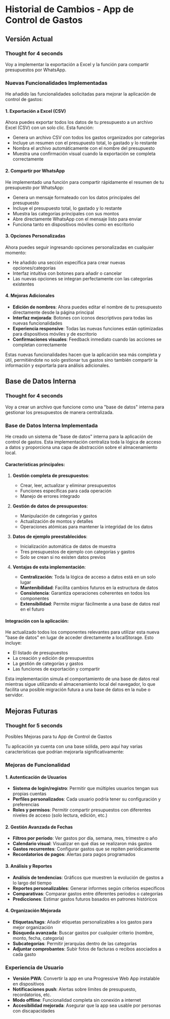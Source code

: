 # Historial de Cambios - App de Control de Gastos

## Versión Actual

### Thought for 4 seconds
Voy a implementar la exportación a Excel y la función para compartir presupuestos por WhatsApp.

### Nuevas Funcionalidades Implementadas
He añadido las funcionalidades solicitadas para mejorar la aplicación de control de gastos:

#### 1. Exportación a Excel (CSV)
Ahora puedes exportar todos los datos de tu presupuesto a un archivo Excel (CSV) con un solo clic. Esta función:

- Genera un archivo CSV con todos los gastos organizados por categorías
- Incluye un resumen con el presupuesto total, lo gastado y lo restante
- Nombra el archivo automáticamente con el nombre del presupuesto
- Muestra una confirmación visual cuando la exportación se completa correctamente

#### 2. Compartir por WhatsApp
He implementado una función para compartir rápidamente el resumen de tu presupuesto por WhatsApp:

- Genera un mensaje formateado con los datos principales del presupuesto
- Incluye el presupuesto total, lo gastado y lo restante
- Muestra las categorías principales con sus montos
- Abre directamente WhatsApp con el mensaje listo para enviar
- Funciona tanto en dispositivos móviles como en escritorio

#### 3. Opciones Personalizadas
Ahora puedes seguir ingresando opciones personalizadas en cualquier momento:

- He añadido una sección específica para crear nuevas opciones/categorías
- Interfaz intuitiva con botones para añadir o cancelar
- Las nuevas opciones se integran perfectamente con las categorías existentes

#### 4. Mejoras Adicionales
- **Edición de nombres**: Ahora puedes editar el nombre de tu presupuesto directamente desde la página principal
- **Interfaz mejorada**: Botones con iconos descriptivos para todas las nuevas funcionalidades
- **Experiencia responsive**: Todas las nuevas funciones están optimizadas para dispositivos móviles y de escritorio
- **Confirmaciones visuales**: Feedback inmediato cuando las acciones se completan correctamente

Estas nuevas funcionalidades hacen que la aplicación sea más completa y útil, permitiéndote no solo gestionar tus gastos sino también compartir la información y exportarla para análisis adicionales.

## Base de Datos Interna

### Thought for 4 seconds
Voy a crear un archivo que funcione como una "base de datos" interna para gestionar los presupuestos de manera centralizada.

### Base de Datos Interna Implementada
He creado un sistema de "base de datos" interna para la aplicación de control de gastos. Esta implementación centraliza toda la lógica de acceso a datos y proporciona una capa de abstracción sobre el almacenamiento local.

#### Características principales:
1. **Gestión completa de presupuestos**:
   - Crear, leer, actualizar y eliminar presupuestos
   - Funciones específicas para cada operación
   - Manejo de errores integrado

2. **Gestión de datos de presupuestos**:
   - Manipulación de categorías y gastos
   - Actualización de montos y detalles
   - Operaciones atómicas para mantener la integridad de los datos

3. **Datos de ejemplo preestablecidos**:
   - Inicialización automática de datos de muestra
   - Tres presupuestos de ejemplo con categorías y gastos
   - Solo se crean si no existen datos previos

4. **Ventajas de esta implementación**:
   - **Centralización**: Toda la lógica de acceso a datos está en un solo lugar
   - **Mantenibilidad**: Facilita cambios futuros en la estructura de datos
   - **Consistencia**: Garantiza operaciones coherentes en todos los componentes
   - **Extensibilidad**: Permite migrar fácilmente a una base de datos real en el futuro

#### Integración con la aplicación:
He actualizado todos los componentes relevantes para utilizar esta nueva "base de datos" en lugar de acceder directamente a localStorage. Esto incluye:

- El listado de presupuestos
- La creación y edición de presupuestos
- La gestión de categorías y gastos
- Las funciones de exportación y compartir

Esta implementación simula el comportamiento de una base de datos real mientras sigue utilizando el almacenamiento local del navegador, lo que facilita una posible migración futura a una base de datos en la nube o servidor.

## Mejoras Futuras

### Thought for 5 seconds
Posibles Mejoras para tu App de Control de Gastos

Tu aplicación ya cuenta con una base sólida, pero aquí hay varias características que podrían mejorarla significativamente:

### Mejoras de Funcionalidad

#### 1. Autenticación de Usuarios
- **Sistema de login/registro**: Permitir que múltiples usuarios tengan sus propias cuentas
- **Perfiles personalizados**: Cada usuario podría tener su configuración y preferencias
- **Roles y permisos**: Permitir compartir presupuestos con diferentes niveles de acceso (solo lectura, edición, etc.)

#### 2. Gestión Avanzada de Fechas
- **Filtros por período**: Ver gastos por día, semana, mes, trimestre o año
- **Calendario visual**: Visualizar en qué días se realizaron más gastos
- **Gastos recurrentes**: Configurar gastos que se repiten periódicamente
- **Recordatorios de pagos**: Alertas para pagos programados

#### 3. Análisis y Reportes
- **Análisis de tendencias**: Gráficos que muestren la evolución de gastos a lo largo del tiempo
- **Reportes personalizables**: Generar informes según criterios específicos
- **Comparativas**: Comparar gastos entre diferentes períodos o categorías
- **Predicciones**: Estimar gastos futuros basados en patrones históricos

#### 4. Organización Mejorada
- **Etiquetas/tags**: Añadir etiquetas personalizables a los gastos para mejor organización
- **Búsqueda avanzada**: Buscar gastos por cualquier criterio (nombre, monto, fecha, categoría)
- **Subcategorías**: Permitir jerarquías dentro de las categorías
- **Adjuntar comprobantes**: Subir fotos de facturas o recibos asociados a cada gasto

### Experiencia de Usuario

- **Versión PWA**: Convertir la app en una Progressive Web App instalable en dispositivos
- **Notificaciones push**: Alertas sobre límites de presupuesto, recordatorios, etc.
- **Modo offline**: Funcionalidad completa sin conexión a internet
- **Accesibilidad mejorada**: Asegurar que la app sea usable por personas con discapacidades

